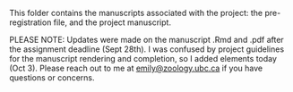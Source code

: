 This folder contains the manuscripts associated with the project: the pre-registration file, and the project manuscript. 

PLEASE NOTE: Updates were made on the manuscript .Rmd and .pdf after the assignment deadline (Sept 28th). I was confused by project guidelines for the manuscript rendering and completion, so I added elements today (Oct 3). Please reach out to me at emily@zoology.ubc.ca if you have questions or concerns. 
